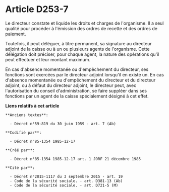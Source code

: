 # Article D253-7

Le directeur constate et liquide les droits et charges de l'organisme. Il a seul qualité pour procéder à l'émission des
ordres de recette et des ordres de paiement. 

Toutefois, il peut déléguer, à titre permanent, sa signature au directeur adjoint de la caisse ou à un ou plusieurs agents de
l'organisme. Cette délégation doit préciser, pour chaque agent, la nature des opérations qu'il peut effectuer et leur montant
maximum. 

En cas d'absence momentanée ou d'empêchement du directeur, ses fonctions sont exercées par le directeur adjoint lorsqu'il en
existe un. En cas d'absence momentanée ou d'empêchement du directeur et du directeur adjoint, ou à défaut du directeur
adjoint, le directeur peut, avec l'autorisation du conseil d'administration, se faire suppléer dans ses fonctions par un
agent de la caisse spécialement désigné à cet effet.

**Liens relatifs à cet article**

	**Anciens textes**:

	  - Décret n°59-819 du 30 juin 1959 - art. 7 (Ab)

	**Codifié par**:

	  - Décret n°85-1354 1985-12-17

	**Créé par**:

	  - Décret n°85-1354 1985-12-17 art. 1 JORF 21 décembre 1985

	**Cité par**:

	  - Décret n°2015-1117 du 3 septembre 2015 - art. 19
	  - Code de la sécurité sociale. - art. D381-13 (Ab)
	  - Code de la sécurité sociale. - art. D721-5 (M)

